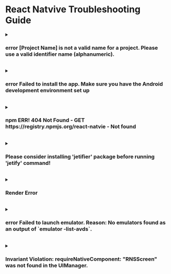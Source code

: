 # React Natvive Troubleshooting Guide

<details>
  <summary><h3>error [Project Name] is not a valid name for a project. Please use a valid identifier name (alphanumeric).</h3></summary>
  
<b>환경</b> : Windows
<br>
<b>증상</b> : React Native CLI 프로젝트 생성 시 error 발생함
<br>
<b>원인</b> : 생성하는 프로젝트 이름이 유효하지 않아 발생
<br>
<b>해결 방안</b> : 생성하는 프로젝트 이름에서 하이픈(-) 제거
<br>
<b>참고 링크 : </b> [링크](https://success206.tistory.com/149)

</details>

<br>

<details>
  <summary><h3>error  Failed to install the app. Make sure you have the Android development environment set up</h3></summary>
  
<b>환경</b> : Windows
<br>
<b>증상</b> : React Native CLI 프로젝트 빌드 시 error 발생
<br>
<b>원인</b> : 빌드 시 JDK 버전 호환성으로 추정
<br>
<b>해결 방안</b> : JDK 버전 낮춤 (20 -> 11)
<br>
<b>참고 링크 : </b> 

</details>

<br>

<details>
  <summary><h3>npm ERR! 404 Not Found - GET https://registry.npmjs.org/react-natvie - Not found</h3></summary>
  
<b>환경</b> : Windows
<br>
<b>증상</b> : React-Natvie CLI로 프로젝트를 생성하기 위해 npx react-natvie init을 했는데 에러 발생
<br>
<b>원인</b> : React App 관련 Registry에 문제가 생김
<br>
<b>해결 방안</b> : React 제거 후 재설치
<br>
<b>참고 링크 : </b> [링크](https://ninearies.tistory.com/326)

</details>

<br>

<details>
  <summary><h3>Please consider installing 'jetifier' package before running 'jetify' command!</h3></summary>
  
<b>환경</b> : Windows
<br>
<b>증상</b> : npm 빌드 시 해당 오류 발생
<br>
<b>원인</b> : npm 관련 Package가 설치되어 있지 않아 발생
<br>
<b>해결 방안</b> : npm -g install [Package Name]
<br>
<b>참고 링크 : </b> X

</details>

<br>

<details>
  <summary><h3>Render Error</h3></summary>
  
<b>환경</b> : Windows
<br>
<b>증상</b> : 코드 실행 시 Render Error Text strings muse be rendered within a <Text> component.
<br>
<b>원인</b> : JSX 컴포넌트 문법 오류로 인해 발생, 태그 뒤에 ; 또는 / 위치 오류
<br>
<b>해결 방안</b> : 문법 수정
<br>
<b>참고 링크 : </b> X

</details>

<br>

<details>
  <summary><h3>error Failed to launch emulator. Reason: No emulators found as an output of `emulator -list-avds`.</h3></summary>
  
<b>환경</b> : Windows
<br>
<b>증상</b> : npm run android로 실행 시 오류 발생
<br>
<b>원인</b> : react-native가 시작되지 않아 발생
<br>
<b>해결 방안</b> : npx react-native start 후 npm run android 실행
<br>
<b>참고 링크 : </b> [링크](https://velog.io/@seewon/React-Native-1%EC%9D%BC%EC%B0%A8)

</details>

<br>

<details>
  <summary><h3>Invariant Violation: requireNativeComponent: "RNSScreen" was not found in the UIManager.</h3></summary>
  
<b>환경</b> : Windows React Native v0.76.8 Visual Studio Code
<br>
<b>증상</b> : Bottom Navigation 코드 추가 후 실행 시 오류 발생
<br>
<b>원인</b> : React Navigation 패키지가 설치되어 있지 않아 발생
<br>
<b>해결 방안</b> : React Navigation 패키지 설치
<br>
<b>참고 링크 : </b> [링크](https://talkwithcode.tistory.com/47)

</details>
